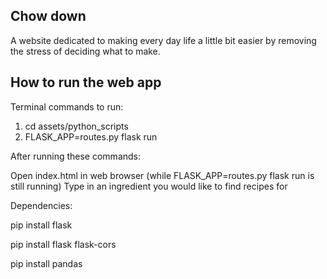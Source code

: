 ## Chow down
A website dedicated to making every day life a little bit easier by removing the stress of deciding what to make.

## How to run the web app
Terminal commands to run:
1. cd assets/python_scripts
2. FLASK_APP=routes.py flask run

After running these commands:

Open index.html in web browser (while FLASK_APP=routes.py flask run is still running)
Type in an ingredient you would like to find recipes for

Dependencies:

pip install flask

pip install flask flask-cors

pip install pandas
